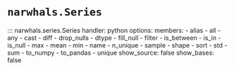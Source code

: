 # `narwhals.Series`

::: narwhals.series.Series
    handler: python
    options:
      members:
        - alias
        - all
        - any
        - cast
        - diff
        - drop_nulls
        - dtype
        - fill_null
        - filter
        - is_between
        - is_in
        - is_null
        - max
        - mean
        - min
        - name
        - n_unique
        - sample
        - shape
        - sort
        - std
        - sum
        - to_numpy
        - to_pandas
        - unique
      show_source: false
      show_bases: false

